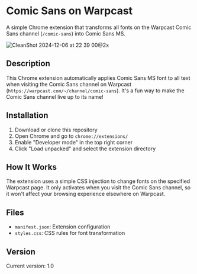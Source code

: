 # Comic Sans on Warpcast

A simple Chrome extension that transforms all fonts on the Warpcast Comic Sans channel (`/comic-sans`) into Comic Sans MS.

![CleanShot 2024-12-06 at 22 39 00@2x](https://github.com/user-attachments/assets/8c60cebf-b9ef-4b70-8402-526a66cfc9f9)

## Description

This Chrome extension automatically applies Comic Sans MS font to all text when visiting the Comic Sans channel on Warpcast (`https://warpcast.com/~/channel/comic-sans`). It's a fun way to make the Comic Sans channel live up to its name!

## Installation

1. Download or clone this repository
2. Open Chrome and go to `chrome://extensions/`
3. Enable "Developer mode" in the top right corner
4. Click "Load unpacked" and select the extension directory

## How It Works

The extension uses a simple CSS injection to change fonts on the specified Warpcast page. It only activates when you visit the Comic Sans channel, so it won't affect your browsing experience elsewhere on Warpcast.

## Files

- `manifest.json`: Extension configuration
- `styles.css`: CSS rules for font transformation

## Version

Current version: 1.0
